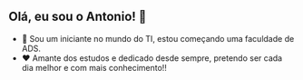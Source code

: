 ## Olá, eu sou o Antonio! 👋

- 📝 Sou um iniciante no mundo do TI, estou começando uma faculdade de ADS.
- ❤ Amante dos estudos e dedicado desde sempre, pretendo ser cada dia melhor e com mais conhecimento!!
